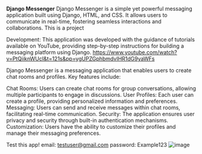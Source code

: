 **Django Messenger**
Django Messenger is a simple yet powerful messaging application built using Django, HTML, and CSS. It allows users to communicate in real-time, fostering seamless interactions and collaborations. This is a project 

Development:
This application was developed with the guidance of tutorials available on YouTube, providing step-by-step instructions for building a messaging platform using Django.
https://www.youtube.com/watch?v=PtQiiknWUcI&t=121s&pp=ygUPZGphbmdvIHR1dG9yaWFs

Django Messenger is a messaging application that enables users to create chat rooms and profiles. Key features include:

Chat Rooms: Users can create chat rooms for group conversations, allowing multiple participants to engage in discussions.
User Profiles: Each user can create a profile, providing personalized information and preferences.
Messaging: Users can send and receive messages within chat rooms, facilitating real-time communication.
Security: The application ensures user privacy and security through built-in authentication mechanisms.
Customization: Users have the ability to customize their profiles and manage their messaging preferences.


Test this app!
email: testuser@gmail.com
password: Example123
![image](https://github.com/KomendaKacper/Komunikator---Django/assets/127196543/91811865-9224-4033-88d1-954e2952c229)
